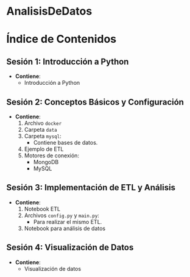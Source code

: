 # AnalisisDeDatos

# Índice de Contenidos

## Sesión 1: Introducción a Python
- **Contiene**:
  - Introducción a Python

## Sesión 2: Conceptos Básicos y Configuración
- **Contiene**:
  1. Archivo `docker`
  2. Carpeta `data`
  3. Carpeta `mysql`:
     - Contiene bases de datos.
  4. Ejemplo de ETL
  5. Motores de conexión:
     - MongoDB
     - MySQL

## Sesión 3: Implementación de ETL y Análisis
- **Contiene**:
  1. Notebook ETL
  2. Archivos `config.py` y `main.py`:
     - Para realizar el mismo ETL.
  3. Notebook para análisis de datos

## Sesión 4: Visualización de Datos
- **Contiene**:
  - Visualización de datos
